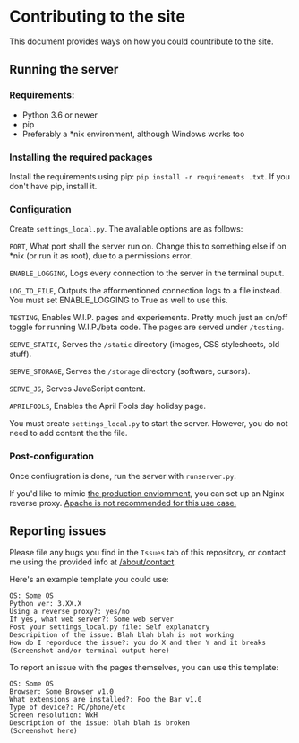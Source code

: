 # Contributing to the site
This document provides ways on how you could countribute to the site.

## Running the server

### Requirements:
- Python 3.6 or newer
- pip
- Preferably a *nix environment, although Windows works too

### Installing the required packages
Install the requirements using pip: `pip install -r requirements .txt`. If you don't have pip, install it.

### Configuration
Create `settings_local.py`. The avaliable options are as follows:

`PORT`, What port shall the server run on. Change this to something else if on *nix (or run it as root), due to a permissions error.

`ENABLE_LOGGING`, Logs every connection to the server in the terminal ouput.

`LOG_TO_FILE`, Outputs the afformentioned connection logs to a file instead. You must set ENABLE_LOGGING to True as well to use this.

`TESTING`, Enables W.I.P. pages and experiements. Pretty much just an on/off toggle for running W.I.P./beta code. The pages are served under `/testing`.

`SERVE_STATIC`, Serves the `/static` directory (images, CSS stylesheets, old stuff).

`SERVE_STORAGE`, Serves the `/storage` directory (software, cursors).

`SERVE_JS`, Serves JavaScript content. 

`APRILFOOLS`, Enables the April Fools day holiday page.

You must create `settings_local.py` to start the server. However, you do not need to add content the the file.

### Post-configuration
Once confiugration is done, run the server with `runserver.py`.

If you'd like to mimic [the production enviornment](https://hiden.pw), you can set up an Nginx reverse proxy. [Apache is not recommended for this use case.](https://github.com/aio-libs/aiohttp/issues/2687)

## Reporting issues

Please file any bugs you find in the `Issues` tab of this repository,  or contact me using the provided info at [/about/contact](https://hiden.pw/about/contact).

Here's an example template you could use:
```
OS: Some OS
Python ver: 3.XX.X
Using a reverse proxy?: yes/no
If yes, what web server?: Some web server
Post your settings_local.py file: Self explanatory
Descripition of the issue: Blah blah blah is not working
How do I reporduce the issue?: you do X and then Y and it breaks
(Screenshot and/or terminal output here)
```

To report an issue with the pages themselves, you can use this template:
```
OS: Some OS
Browser: Some Browser v1.0
What extensions are installed?: Foo the Bar v1.0
Type of device?: PC/phone/etc
Screen resolution: WxH
Description of the issue: blah blah is broken
(Screenshot here)
```
